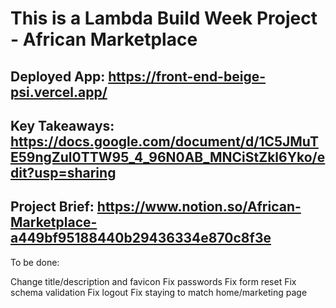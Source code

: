 # This is a Lambda Build Week Project - African Marketplace

## Deployed App: https://front-end-beige-psi.vercel.app/

## Key Takeaways: https://docs.google.com/document/d/1C5JMuTE59ngZul0TTW95_4_96N0AB_MNCiStZkl6Yko/edit?usp=sharing

## Project Brief: https://www.notion.so/African-Marketplace-a449bf95188440b29436334e870c8f3e

To be done: 

Change title/description and favicon 
Fix passwords
Fix form reset 
Fix schema validation 
Fix logout
Fix staying to match home/marketing page



